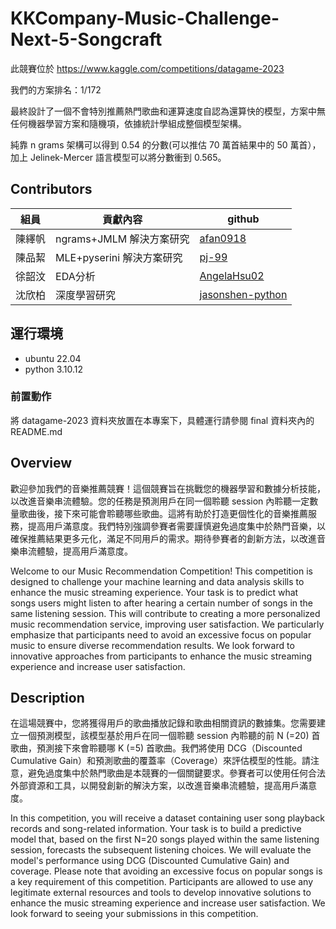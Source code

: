 # KKCompany-Music-Challenge-Next-5-Songcraft

此競賽位於 https://www.kaggle.com/competitions/datagame-2023

我們的方案排名：1/172

最終設計了一個不會特別推薦熱門歌曲和運算速度自認為還算快的模型，方案中無任何機器學習方案和隨機項，依據統計學組成整個模型架構。

純靠 n grams 架構可以得到 0.54 的分數(可以推估 70 萬首結果中的 50 萬首），加上 Jelinek-Mercer 語言模型可以將分數衝到 0.565。

## Contributors
|組員|貢獻內容|github|
|-|-|-|
|陳繹帆| ngrams+JMLM 解決方案研究 | [afan0918](https://github.com/afan0918) |
|陳品絜| MLE+pyserini 解決方案研究 | [pj-99](https://github.com/pj-99)|
|徐韶汶| EDA分析 | [AngelaHsu02](https://github.com/AngelaHsu02) |
|沈欣柏| 深度學習研究 | [jasonshen-python](https://github.com/jasonshen-python) |

## 運行環境

* ubuntu 22.04
* python 3.10.12

### 前置動作
將 datagame-2023 資料夾放置在本專案下，具體運行請參閱 final 資料夾內的 README.md


## Overview
歡迎參加我們的音樂推薦競賽！這個競賽旨在挑戰您的機器學習和數據分析技能，以改進音樂串流體驗。您的任務是預測用戶在同一個聆聽 session 內聆聽一定數量歌曲後，接下來可能會聆聽哪些歌曲。這將有助於打造更個性化的音樂推薦服務，提高用戶滿意度。我們特別強調參賽者需要謹慎避免過度集中於熱門音樂，以確保推薦結果更多元化，滿足不同用戶的需求。期待參賽者的創新方法，以改進音樂串流體驗，提高用戶滿意度。

Welcome to our Music Recommendation Competition! This competition is designed to challenge your machine learning and data analysis skills to enhance the music streaming experience. Your task is to predict what songs users might listen to after hearing a certain number of songs in the same listening session. This will contribute to creating a more personalized music recommendation service, improving user satisfaction. We particularly emphasize that participants need to avoid an excessive focus on popular music to ensure diverse recommendation results. We look forward to innovative approaches from participants to enhance the music streaming experience and increase user satisfaction.

## Description
在這場競賽中，您將獲得用戶的歌曲播放記錄和歌曲相關資訊的數據集。您需要建立一個預測模型，該模型基於用戶在同一個聆聽 session 內聆聽的前 N (=20) 首歌曲，預測接下來會聆聽哪 K (=5) 首歌曲。我們將使用 DCG（Discounted Cumulative Gain）和預測歌曲的覆蓋率（Coverage）來評估模型的性能。請注意，避免過度集中於熱門歌曲是本競賽的一個關鍵要求。參賽者可以使用任何合法外部資源和工具，以開發創新的解決方案，以改進音樂串流體驗，提高用戶滿意度。

In this competition, you will receive a dataset containing user song playback records and song-related information. Your task is to build a predictive model that, based on the first N=20 songs played within the same listening session, forecasts the subsequent listening choices. We will evaluate the model's performance using DCG (Discounted Cumulative Gain) and coverage. Please note that avoiding an excessive focus on popular songs is a key requirement of this competition. Participants are allowed to use any legitimate external resources and tools to develop innovative solutions to enhance the music streaming experience and increase user satisfaction. We look forward to seeing your submissions in this competition.

